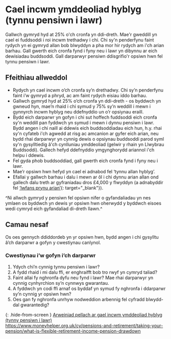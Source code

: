 # Cael incwm ymddeoliad hyblyg (tynnu pensiwn i lawr)

Gallwch gymryd hyd at 25% o'ch cronfa yn ddi-dreth. Mae'r gweddill yn cael ei fuddsoddi i roi incwm trethadwy i chi. Chi sy'n penderfynu faint rydych yn ei gymryd allan bob blwyddyn a pha mor hir rydych am i'ch arian barhau. Gall gwerth eich cronfa fynd i fyny neu i lawr yn dibynnu ar eich dewisiadau buddsoddi. Gall darparwyr pensiwn ddisgrifio'r opsiwn hwn fel tynnu pensiwn i lawr.

## Ffeithiau allweddol

* Rydych yn cael incwm o’ch cronfa sy’n drethadwy. Chi sy’n penderfynu faint i’w gymryd a phryd, ac am faint rydych eisiau iddo barhau.
* Gallwch gymryd hyd at 25% o’ch cronfa yn ddi-dreth - os byddwch yn gwneud hyn, mae’n rhaid i chi symud y 75% sy’n weddill i mewn i gynnyrch incwm hyblyg neu ddefnyddio un o’r opsiynau eraill.
* Bydd eich darparwr yn gofyn i chi sut hoffech fuddsoddi eich cronfa sy'n weddill pan fyddwch yn symud i mewn i dynnu pensiwn i lawr. Bydd angen i chi naill ai ddewis eich buddsoddiadau eich hun, h.y. rhai sy'n cyfateb i'ch agwedd at risg ac amcanion ar gyfer eich arian, neu bydd rhai darparwyr yn cynnig dewis o opsiynau buddsoddi parod syml sy'n gysylltiedig â'ch cynlluniau ymddeoliad (gelwir y rhain yn Llwybrau Buddsoddi). Gallech hefyd ddefnyddio ymgynghorydd ariannol i'ch helpu i ddewis.
* Fel gyda phob buddsoddiad, gall gwerth eich cronfa fynd i fyny neu i lawr.
* Mae’r opsiwn hwn hefyd yn cael ei adnabod fel ‘tynnu allan hyblyg’.
* Efallai y gallwch barhau i dalu i mewn ar ôl i chi dynnu arian allan ond gallech dalu treth ar gyfraniadau dros £4,000 y flwyddyn (a adnabyddir fel [‘lwfans prynu arian’](https://www.gov.uk/tax-on-your-private-pension/annual-allowance#lower-allowance-if-you-take-money-from-a-pension-pot){: target="_blank"}).

^Ni allwch gymryd y pensiwn fel opsiwn nifer o gyfandaliadau yn nes ymlaen os byddwch yn dewis yr opsiwn hwn oherwydd y byddwch eisoes wedi cymryd eich gyfandaliad di-dreth llawn.^

## Camau nesaf

Os oes gennych ddiddordeb yn yr opsiwn hwn, bydd angen i chi gysylltu â’ch darparwr a gofyn y cwestiynau canlynol.

### Cwestiynau i’w gofyn i’ch darparwr

1. Ydych chi’n cynnig tynnu pensiwn i lawr?
2. A fydd rhaid i mi dalu ffi, er enghraifft bob tro rwyf yn cymryd taliad?
3. Faint allai fy nghronfa dyfu neu fynd i lawr? Mae rhai darparwyr yn cynnig cynhyrchion sy’n cynnwys gwarantau.
4. A fyddwch yn codi ffi arnaf os byddaf yn symud fy nghronfa i ddarparwr sy’n cynnig yr opsiwn hwn?
5. Oes gan fy nghronfa unrhyw nodweddion arbennig fel cyfradd blwydd-dal gwarantedig?

{: .hide-from-screen }
[Arweiniad pellach ar gael incwm ymddeoliad hyblyg (tynny pensiwn i lawr)](https://www.moneyhelper.org.uk/cy/pensions-and-retirement/taking-your-pension/what-is-flexible-retirement-income-pension-drawdown)<br>
https://www.moneyhelper.org.uk/cy/pensions-and-retirement/taking-your-pension/what-is-flexible-retirement-income-pension-drawdown
